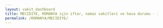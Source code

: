```yaml
---
layout: vakit_dashboard
title: MECIDIYE, ROMANYA için iftar, namaz vakitleri ve hava durumu - ilçe/eyalet seç
permalink: /ROMANYA/MECIDIYE/
---
```


<script type="text/javascript">
  var GLOBAL_COUNTRY = 'ROMANYA';
  var GLOBAL_CITY = 'MECIDIYE';
  var GLOBAL_STATE = '';
  var lat = 72;
  var lon = 21;
</script>
